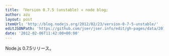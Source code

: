 ```yaml
---
title: 『Version 0.7.5 (unstable) « node blog』
author: azu
layout: post
itemUrl: 'http://blog.nodejs.org/2012/02/23/version-0-7-5-unstable/'
editJSONPath: 'https://github.com/jser/jser.info/edit/gh-pages/data/2012/02/index.json'
date: '2012-02-06T11:42:00+00:00'
---
```

Node.js 0.7.5リリース。
